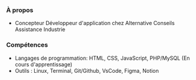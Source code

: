 ### À propos

- Concepteur Développeur d'application chez Alternative Conseils Assistance Industrie

### Compétences

- Langages de programmation: HTML, CSS, JavaScript, PHP/MySQL (En cours d'apprentissage)
- Outils : Linux, Terminal, Git/Github, VsCode, Figma, Notion

